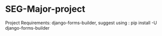 # SEG-Major-project

Project Requirements: 
django-forms-builder, suggest using : pip install -U django-forms-builder
